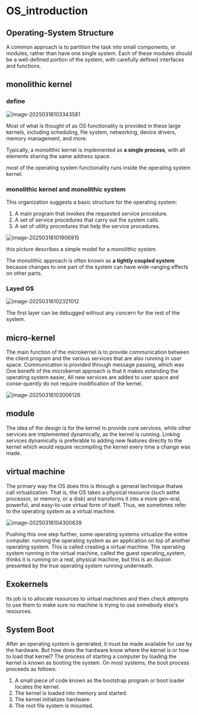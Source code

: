 # OS_introduction

## Operating-System Structure
A common approach is to partition the task into small components, or modules, rather than have one single system. Each of these modules should be a well-defined portion of the system, with carefully defined interfaces and functions. 

## monolithic kernel

### define

![image-20250318103343581](https://naasi.oss-cn-shanghai.aliyuncs.com/image-20250318103343581.png)

Most of what is thought of as OS functionality is provided in these large kernels, including scheduling, file system, networking, device drivers, memory management, and more. 

Typically, a monolithic kernel is implemented as **a single process**, with all elements sharing the same address space. 

most of the operating system functionality runs inside the operating system kernel.

### monolithic kernel and monolithic system

This organization suggests a basic structure for the operating system:

1. A main program that invokes the requested service procedure.
2. A set of service procedures that carry out the system calls.
3. A set of utility procedures that help the service procedures.

![image-20250318101906915](https://naasi.oss-cn-shanghai.aliyuncs.com/image-20250318101906915.png)

this picture describes a simple model for a monolithic system.

The monolithic approach is often known as **a tightly coupled system** because changes to one part of the system can have wide-ranging effects on other parts.

### Layed OS

![image-20250318102321012](https://naasi.oss-cn-shanghai.aliyuncs.com/image-20250318102321012.png)

The first layer can be debugged without any concern for the rest of the system.

## micro-kernel

The main function of the microkernel is to provide communication between the client program and the various services that are also running in user space. Communication is provided through message passing, which was One benefit of the microkernel approach is that it makes extending the operating system easier, All new services are added to user space and conse-quently do not require modification of the kernel. 

![image-20250318103006126](https://naasi.oss-cn-shanghai.aliyuncs.com/image-20250318103006126.png)

## module

The idea of the design is for the kernel to provide core services, while
other services are implemented dynamically, as the kernel is running. Linking services dynamically is preferable to adding new features directly to the kernel which would require recompiling the kernel every time a change was made.

## virtual machine
The primary way the OS does this is through a general technique thatwe call virtualization. That is, the OS takes a physical resource (such asthe processor, or memory, or a disk) and transforms it into a more gen-eral, powerful, and easy-to-use virtual form of itself. Thus, we sometimes
refer to the operating system as a virtual machine.

![image-20250318104300639](https://naasi.oss-cn-shanghai.aliyuncs.com/image-20250318104300639.png)

Pushing this one step further, some operating systems virtualize the entire computer. running the operating system as an application on top of another operating system. This is called creating a virtual machine. The operating system running in the virtual machine, called the guest operating_system, thinks it is running on a real, physical machine, but this is an illusion presented by the true operating system running underneath.

## Exokernels

Its job is to allocate resources to virtual machines and then check attempts to use them to make sure no machine is trying to use somebody else's resources.

## System Boot

After an operating system is generated, it must be made available for use by the hardware. But how does the hardware know where the kernel is or how to load that kernel? The process of starting a computer by loading the kernel is known as booting the system. On most systems, the boot process proceeds as follows:

1. A small piece of code known as the bootstrap program or boot loader locates the kernel.
2. The kernel is loaded into memory and started.
3. The kernel initializes hardware.
4. The root file system is mounted.

